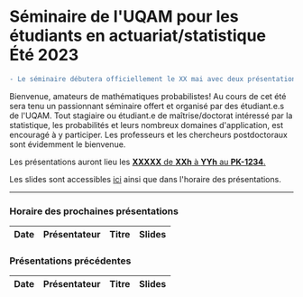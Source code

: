 # Séminaire de l'UQAM pour les étudiants en actuariat/statistique <br> Été 2023

```diff
- Le séminaire débutera officiellement le XX mai avec deux présentations. Il y aura également de la pizza!
```

Bienvenue, amateurs de mathématiques probabilistes! Au cours de cet été sera tenu un passionnant séminaire offert et organisé par des étudiant.e.s de l'UQAM. Tout stagiaire ou étudiant.e de maîtrise/doctorat intéressé par la statistique, les probabilités et leurs nombreux domaines d'application, est encouragé à y participer. Les professeurs et les chercheurs postdoctoraux sont évidemment le bienvenue. 

Les présentations auront lieu les <ins> **XXXXX** de **XXh** à **YYh** au **PK-1234**. </ins>

Les slides sont accessibles [ici](Slides/) ainsi que dans l'horaire des présentations.

---
### Horaire des prochaines présentations
**Date** | **Présentateur** | **Titre** | **Slides**
:---: | :---: | :---: | :---:

### Présentations précédentes
**Date** | **Présentateur** | **Titre** | **Slides**
:---: | :---: | :---: | :---:
